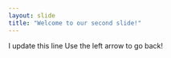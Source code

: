 ```yaml
---
layout: slide
title: "Welcome to our second slide!"
---
```

I update this line
Use the left arrow to go back!
